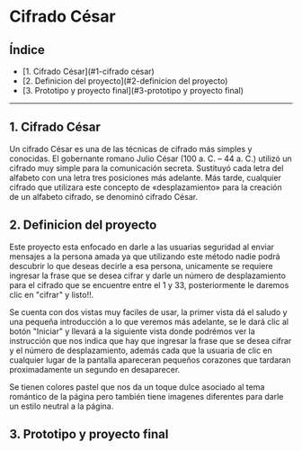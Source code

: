 # Cifrado César

## Índice

* [1. Cifrado César](#1-cifrado césar)
* [2. Definicion del proyecto](#2-definicion del proyecto)
* [3. Prototipo y proyecto final](#3-prototipo y proyecto final)

***

## 1. Cifrado César

Un cifrado César es una de las técnicas de cifrado más simples y conocidas.
El gobernante romano Julio César (100 a. C. – 44 a. C.) utilizó un cifrado muy simple para la comunicación secreta. Sustituyó cada letra del alfabeto con una letra tres posiciones más adelante. Más tarde, cualquier cifrado que utilizara este concepto de «desplazamiento» para la creación de un alfabeto cifrado, se denominó cifrado César.

## 2. Definicion del proyecto

Este proyecto esta enfocado en darle a las usuarias seguridad al enviar mensajes a la persona amada ya que utilizando este método nadie podrá descubrir lo que deseas decirle a esa persona, unicamente se requiere ingresar la frase que se desea cifrar y darle un número de desplazamiento para el cifrado que se encuentre entre el 1 y 33, posteriormente le daremos clic en "cifrar" y listo!!.

Se cuenta con dos vistas muy faciles de usar, la primer vista dá el saludo y una pequeña introducción a lo que veremos más adelante, se le dará clic al botón "Iniciar" y llevará a la siguiente vista donde podrémos ver la instrucción que nos indica que hay que ingresar la frase que se desea cifrar y el número de desplazamiento, además cada que la usuaria de clic en cualquier lugar de la pantalla apareceran pequeños corazones que tardaran proximadamente un segundo en desaparecer.

Se tienen colores pastel que nos da un toque dulce asociado al tema romántico de la página pero también tiene imagenes diferentes para darle un estilo neutral a la página.

## 3. Prototipo y proyecto final
